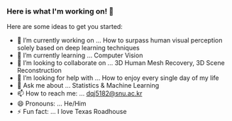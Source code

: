 ### Here is what I'm working on! 👋



Here are some ideas to get you started:

- 🔭 I’m currently working on ... How to surpass human visual perception solely based on deep learning techniques
- 🌱 I’m currently learning ... Computer Vision
- 👯 I’m looking to collaborate on ... 3D Human Mesh Recovery, 3D Scene Reconstruction
- 🤔 I’m looking for help with ... How to enjoy every single day of my life
- 💬 Ask me about ... Statistics & Machine Learning
- 📫 How to reach me: ... dqj5182@snu.ac.kr
- 😄 Pronouns: ... He/Him
- ⚡ Fun fact: ... I love Texas Roadhouse

